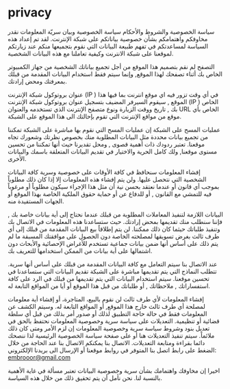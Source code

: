 # privacy

سياسة الخصوصية والشروط والأحكام
سياسة الخصوصية وبيان سريّة المعلومات
نقدر مخاوفكم واهتمامكم بشأن خصوصية بياناتكم على شبكة الإنترنت.
لقد تم إعداد هذه السياسة لمساعدتكم في تفهم طبيعة البيانات التي نقوم بتجميعها منكم عند زيارتكم لموقعنا على شبكة الانترنت وكيفية تعاملنا مع هذه البيانات الشخصية.

التصفح
لم نقم بتصميم هذا الموقع من أجل تجميع بياناتك الشخصية من جهاز الكمبيوتر الخاص بك أثناء تصفحك لهذا الموقع, وإنما سيتم فقط استخدام البيانات المقدمة من قبلك بمعرفتك ومحض إرادتك.

عنوان بروتوكول شبكة الإنترنت (IP )
في أي وقت تزور فيه اي موقع انترنت بما فيها هذا الموقع , سيقوم السيرفر المضيف بتسجيل عنوان بروتوكول شبكة الإنترنت (IP ) الخاص بك , تاريخ ووقت الزيارة ونوع متصفح الإنترنت الذي تستخدمه والعنوان URL  الخاص بأي موقع من مواقع الإنترنت التي تقوم بإحالتك الى هذا الموقع على الشبكة.

عمليات المسح على الشبكة
إن عمليات المسح التي نقوم بها مباشرة على الشبكة تمكننا من تجميع بيانات محددة مثل البيانات المطلوبة منك بخصوص نظرتك وشعورك تجاه موقعنا. تعتبر ردودك ذات أهمية قصوى , ومحل تقديرنا حيث أنها تمكننا من تحسين مستوى موقعنا, ولك كامل الحرية والاختيار في تقديم البيانات المتعلقة باسمك والبيانات الأخرى.

إفشاء المعلومات
سنحافظ في كافة الأوقات على خصوصية وسرية كافة البيانات الشخصية التي نتحصل عليها. ولن يتم إفشاء هذه المعلومات إلا إذا كان ذلك مطلوباً بموجب أي قانون أو عندما نعتقد بحسن نية أن مثل هذا الإجراء سيكون مطلوباً أو مرغوباً فيه للتمشي مع القانون , أو للدفاع عن أو حماية حقوق الملكية الخاصة بهذا الموقع أو الجهات المستفيدة منه.

البيانات اللازمة لتنفيذ المعاملات المطلوبة من قبلك
عندما نحتاج إلى أية بيانات خاصة بك , فإننا سنطلب منك تقديمها بمحض إرادتك. حيث ستساعدنا هذه المعلومات في الاتصال بك وتنفيذ طلباتك حيثما كان ذلك ممكننا. لن يتم إطلاقاً بيع البيانات المقدمة من قبلك إلى أي طرف ثالث بغرض تسويقها لمصلحته الخاصة دون الحصول على موافقتك المسبقة ما لم يتم ذلك على أساس أنها ضمن بيانات جماعية تستخدم للأغراض الإحصائية والأبحاث دون اشتمالها على أية بيانات من الممكن استخدامها للتعريف بك.

عند الاتصال بنا
سيتم التعامل مع كافة البيانات المقدمة من قبلك على أساس أنها سرية. تتطلب النماذج التي يتم تقديمها مباشرة على الشبكة تقديم البيانات التي ستساعدنا في تحسين موقعنا. سيتم استخدام البيانات التي يتم تقديمها من قبلك في الرد على كافة استفساراتك , ملاحظاتك , أو طلباتك من قبل هذا الموقع أو أيا من المواقع التابعة له. 

إفشاء المعلومات لأي طرف ثالث
لن نقوم بالبيع، المتاجرة، أو إفشاء أية معلومات لمصلحة أي طرف ثالث خارج هذا الموقع, أو المواقع التابعة له. وسيتم الكشف عن المعلومات فقط في حالة حاجة التطبيق لذلك أو صدور أمر بذلك من قبل أي سلطة قضائية أو تنظيمية.
التعديلات على سياسة سرية وخصوصية المعلومات
نحتفظ بالحق في تعديل بنود وشروط سياسة سرية وخصوصية المعلومات إن لزم الأمر ومتى كان ذلك ملائماً. سيتم تنفيذ التعديلات هنا أو على صفحة سياسة الخصوصية الرئيسية
لذا ننصحك دائما بقراءة ومتابعة التعديلات.
الاتصال بنا
يمكنكم الاتصال بنا عند الحاجة من خلال الضغط على رابط اتصل بنا المتوفر في روابط موقعنا أو الإرسال الى بريدنا الإلكتروني: embrooor@gmail.com  

اخيرا
إن مخاوفك واهتمامك بشأن سرية وخصوصية البيانات تعتبر مسألة في غاية الأهمية بالنسبة لنا. نحن نأمل أن يتم تحقيق ذلك من خلال هذه السياسة.




 
